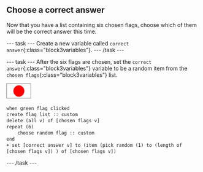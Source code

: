 ## Choose a correct answer

Now that you have a list containing six chosen flags, choose which of them will be the correct answer this time.

\--- task \--- Create a new variable called `correct answer`{:class="block3variables"}. \--- /task \---

\--- task \--- After the six flags are chosen, set the `correct answer`{:class="block3variables"} variable to be a random item from the `chosen flags`{:class="block3variables"} list.

![Flag sprite](images/flag-sprite.png)

```blocks3
when green flag clicked
create flag list :: custom
delete (all v) of [chosen flags v]
repeat (6)
    choose random flag :: custom
end
+ set [correct answer v] to (item (pick random (1) to (length of [chosen flags v]) ) of [chosen flags v])
```

\--- /task \---